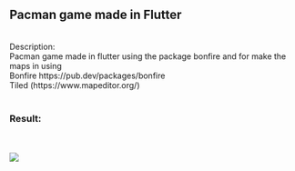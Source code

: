 ## Pacman game made in Flutter
<br>
Description:
<br>
Pacman game made in flutter using the package bonfire and for make the maps in using 
<br>
Bonfire https://pub.dev/packages/bonfire
<br>
Tiled (https://www.mapeditor.org/)
<br>
<br>

### Result:
<br>
<br>
<img src="https://user-images.githubusercontent.com/86019793/189377273-0f1f7564-e15f-4c48-9c57-afa761f4f6f5.gif" width="" height=""/>
<br>
